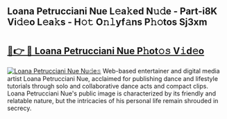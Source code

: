 ## Loana Petrucciani Nue L𝚎a𝚔ed N𝚞𝚍e - Part-i8K Vi𝚍𝚎o L𝚎a𝚔s - H𝚘𝚝 O𝚗𝚕yf𝚊ns P𝚑𝚘tos Sj3xm

# <h2><a href="http://kfcvd65.oniu.top/?m=Loana+Petrucciani+Nue">🔗👉 🔴 Loana Petrucciani Nue P𝚑ot𝚘𝚜 V𝚒d𝚎o</a></h2>

[![Loana Petrucciani Nue Nu𝚍e𝚜](https://i.imgur.com/0qMVB7G.gif)](http://kfcvd65.oniu.top/?m=Loana+Petrucciani+Nue)
Web-based entertainer and digital media artist Loana Petrucciani Nue, acclaimed for publishing dance and lifestyle tutorials through solo and collaborative dance acts and compact clips. Loana Petrucciani Nue's public image is characterized by its friendly and relatable nature, but the intricacies of his personal life remain shrouded in secrecy.  
